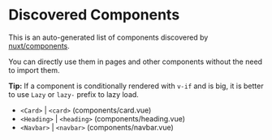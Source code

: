 # Discovered Components

This is an auto-generated list of components discovered by [nuxt/components](https://github.com/nuxt/components).

You can directly use them in pages and other components without the need to import them.

**Tip:** If a component is conditionally rendered with `v-if` and is big, it is better to use `Lazy` or `lazy-` prefix to lazy load.

- `<Card>` | `<card>` (components/card.vue)
- `<Heading>` | `<heading>` (components/heading.vue)
- `<Navbar>` | `<navbar>` (components/navbar.vue)
